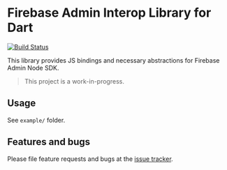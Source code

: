 # Firebase Admin Interop Library for Dart

[![Build Status](https://travis-ci.org/pulyaevskiy/firebase-admin-interop.svg?branch=master)](https://travis-ci.org/pulyaevskiy/firebase-admin-interop)

This library provides JS bindings and necessary abstractions for
Firebase Admin Node SDK.

> This project is a work-in-progress.

## Usage

See `example/` folder.

## Features and bugs

Please file feature requests and bugs at the [issue tracker][tracker].

[tracker]: https://github.com/pulyaevskiy/firebase-admin-interop/issues
